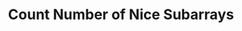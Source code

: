 ---
title: "1248. Count Number of Nice Subarrays"
categories:
  - Algorithm
tags:
  - Algorithm
  - Competitive Programming
  - Sliding Window
  - Two Pointers
---